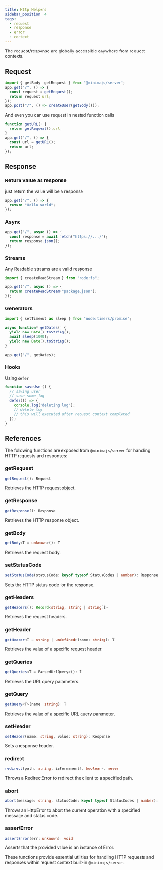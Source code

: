 ```yaml
---
title: Http Helpers
sidebar_position: 4
tags:
  - request
  - response
  - error
  - context
---
```


The request/response are globally accessible anywhere from request contexts.

## Request

```ts
import { getBody, getRequest } from "@minimajs/server";
app.get("/", () => {
  const request = getRequest();
  return request.url;
});
app.post("/", () => createUser(getBody()));
```

And even you can use request in nested function calls

```ts
function getURL() {
  return getRequest().url;
}
app.get("/", () => {
  const url = getURL();
  return url;
});
```

## Response

### Return value as response

just return the value will be a response

```ts
app.get("/", () => {
  return "Hello world";
});
```

### Async

```ts
app.get("/", async () => {
  const response = await fetch("https://.../");
  return response.json();
});
```

### Streams

Any Readable streams are a valid response

```ts
import { createReadStream } from "node:fs";

app.get("/", async () => {
  return createReadStream("package.json");
});
```

### Generators

```ts
import { setTimeout as sleep } from "node:timers/promise";

async function* getDates() {
  yield new Date().toString();
  await sleep(1000);
  yield new Date().toString();
}

app.get("/", getDates);
```

### Hooks

Using `defer`

```ts
function saveUser() {
  // saving user
  // save some log
  defer(() => {
    console.log("deleting log");
    // delete log
    // this will executed after request context completed
  });
}
```

## References

The following functions are exposed from `@minimajs/server` for handling HTTP requests and responses:

### getRequest

```typescript
getRequest(): Request
```

Retrieves the HTTP request object.

### getResponse

```typescript
getResponse(): Response
```

Retrieves the HTTP response object.

### getBody

```typescript
getBody<T = unknown>(): T
```

Retrieves the request body.

### setStatusCode

```typescript
setStatusCode(statusCode: keyof typeof StatusCodes | number): Response
```

Sets the HTTP status code for the response.

### getHeaders

```typescript
getHeaders(): Record<string, string | string[]>
```

Retrieves the request headers.

### getHeader

```typescript
getHeader<T = string | undefined>(name: string): T
```

Retrieves the value of a specific request header.

### getQueries

```typescript
getQueries<T = ParsedUrlQuery>(): T
```

Retrieves the URL query parameters.

### getQuery

```typescript
getQuery<T>(name: string): T
```

Retrieves the value of a specific URL query parameter.

### setHeader

```typescript
setHeader(name: string, value: string): Response
```

Sets a response header.

### redirect

```typescript
redirect(path: string, isPermanent?: boolean): never
```

Throws a RedirectError to redirect the client to a specified path.

### abort

```typescript
abort(message: string, statusCode: keyof typeof StatusCodes | number): never
```

Throws an HttpError to abort the current operation with a specified message and status code.

### assertError

```typescript
assertError(err: unknown): void
```

Asserts that the provided value is an instance of Error.

These functions provide essential utilities for handling HTTP requests and responses within request context built-in `@minimajs/server`.
